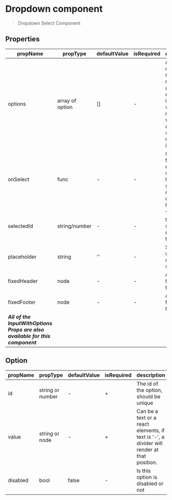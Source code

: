 # Dropdown component

> Dropdown Select Component

## Properties

| propName | propType | defaultValue | isRequired | description |
|----------|----------|--------------|------------|-------------|
| options | array of option | [] | - | Array of objects. Objects must have an Id and can can include *value* and *node*. If value is '-', a divider will be rendered instead. |
| onSelect | func | - | - | Callback function called whenever the user selects a different option in the list |
| selectedId | string/number | - | - | The id of the selected option in the list |
| placeholder | string | '' | - | Shown when no option is selected |
| fixedHeader | node | - | - | A fixed header to the list |
| fixedFooter | node | - | - | A fixed footer to the list |
| ***All of the InputWithOptions Props are also available for this component*** | | | | |


## Option

| propName | propType | defaultValue | isRequired | description |
|----------|----------|--------------|------------|-------------|
| id | string or number | - | + | The id of the option, should be unique |
| value | string or node | - | + | Can be a text or a react elements, if text is '-', a divider will render at that position. |
| disabled | bool | false | - | Is this option is disabled or not |
